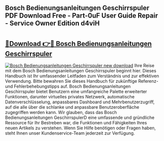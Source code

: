 ## Bosch Bedienungsanleitungen Geschirrspuler PDF Download Free - Part-0uF User Guide Repair - Service Owner Edition d4viH

# <h2><a href="http://df4i6l.blite.top/?on=Bosch+Bedienungsanleitungen+Geschirrspuler">🔗Download 👉🔴 Bosch Bedienungsanleitungen Geschirrspuler</a></h2>

[![Bosch Bedienungsanleitungen Geschirrspuler new download](https://i.imgur.com/lujVjoI.png)](http://df4i6l.blite.top/?on=Bosch+Bedienungsanleitungen+Geschirrspuler)
Ihre Reise mit dem Bosch Bedienungsanleitungen Geschirrspuler beginnt hier. Dieses Handbuch ist Ihr umfassender Leitfaden zum Verständnis und zur effektiven Verwendung. Bitte bewahren Sie dieses Handbuch für zukünftige Referenz- und Fehlerbehebungstipps auf. Bosch Bedienungsanleitungen Geschirrspuler bietet Benutzern eine umfangreiche Palette erweiterter Funktionen, darunter virtuelles privates Netzwerk, automatische Datenverschlüsselung, anpassbares Dashboard und Mehrbenutzerzugriff, auf die alle über die schlanke und anpassbare Benutzeroberfläche zugegriffen werden kann. Wir glauben, dass das Bosch Bedienungsanleitungen GeschirrspulerD eine umfassende und gründliche Ressource für Ihr Bestreben war, die Funktionen und Fähigkeiten Ihres neuen Artikels zu verstehen. Wenn Sie Hilfe benötigen oder Fragen haben, steht Ihnen unser Kundenservice-Team jederzeit zur Verfügung.

